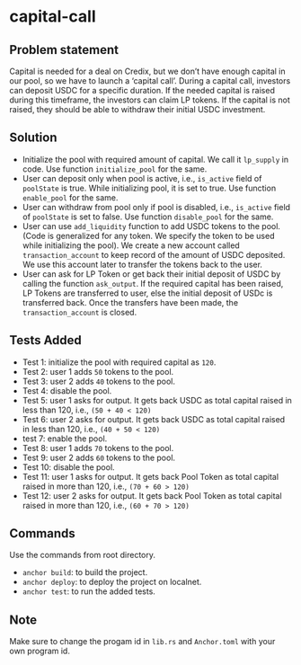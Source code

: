 # capital-call

## Problem statement

Capital is needed for a deal on Credix, but we don’t have enough capital in our pool, 
so we have to launch a ‘capital call’. During a capital call, investors can deposit USDC for a specific duration. 
If the needed capital is raised during this timeframe, the investors can claim LP tokens. If the capital is not raised, 
they should be able to withdraw their initial USDC investment.

## Solution

- Initialize the pool with required amount of capital. We call it `lp_supply` in code. Use function `initialize_pool` for the same.
- User can deposit only when pool is active, i.e., `is_active` field of `poolState` is true. While initializing pool, it is set to true. Use function `enable_pool` for the same.
- User can withdraw from pool only if pool is disabled, i.e., `is_active` field of `poolState` is set to false. Use function `disable_pool` for the same.
- User can use `add_liquidity` function to add USDC tokens to the pool. (Code is generalized for any token. We specify the token to be used while initializing the pool). We create a new account called `transaction_account` to keep record of the amount of USDC deposited. We use this account later to transfer the tokens back to the user.
- User can ask for LP Token or get back their initial deposit of USDC by calling the function `ask_output`. If the required capital has been raised, LP Tokens are transferred to user, else the initial deposit of USDc is transferred back. Once the transfers have been made, the `transaction_account` is closed.

## Tests Added

- Test 1: initialize the pool with required capital as `120`.
- Test 2: user 1 adds `50` tokens to the pool.
- Test 3: user 2 adds `40` tokens to the pool.
- Test 4: disable the pool.
- Test 5: user 1 asks for output. It gets back USDC as total capital raised in less than 120, i.e., `(50 + 40 < 120)`
- Test 6: user 2 asks for output. It gets back USDC as total capital raised in less than 120, i.e., `(40 + 50 < 120)`
- test 7: enable the pool.
- Test 8: user 1 adds `70` tokens to the pool.
- Test 9: user 2 adds `60` tokens to the pool.
- Test 10: disable the pool.
- Test 11: user 1 asks for output. It gets back Pool Token as total capital raised in more than 120, i.e., `(70 + 60 > 120)`
- Test 12: user 2 asks for output. It gets back Pool Token as total capital raised in more than 120, i.e., `(60 + 70 > 120)`

## Commands
Use the commands from root directory.
- `anchor build`: to build the project.
- `anchor deploy`: to deploy the project on localnet.
- `anchor test`: to run the added tests.

## Note
Make sure to change the progam id in `lib.rs` and `Anchor.toml` with your own program id.
